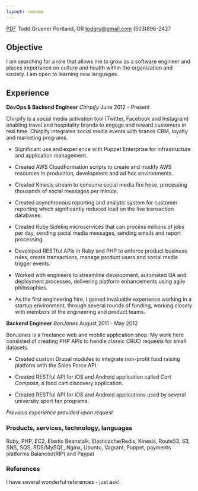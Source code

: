 ```yaml
---
layout: resume
---
```

[PDF](./toddgruener.pdf)
Todd Gruener 
Portland, OR 
todgru@gmail.com
(503)896-2427

## Objective

I am searching for a role that allows me to grow as a software engineer and places importance on culture and health within the organization and society. I am open to learning new languages.

## Experience

**DevOps & Backend Engineer** _Chirpify_ June 2012 - Present

Chirpify is a social media activation tool (Twitter, Facebook and Instagram) enabling travel and hospitality brands to engage and reward customers in real time. Chirpify integrates social media events with brands CRM, loyalty and marketing programs.

* Significant use and experience with Puppet Enterprise for infrastructure and application management.

* Created AWS CloudFormation scripts to create and modify AWS resources in  production, development and ad hoc environments.

* Created Kinesis stream to consume social media fire hose, processing thousands of social messages per minute.

* Created asynchronous reporting and analytic system for customer reporting which significantly reduced load on the live transaction databases.

* Created Ruby Sidekiq microservices that can process millions of jobs per day,  sending social media messages, sending emails and report processing.

* Developed RESTful APIs in Ruby and PHP to enforce product business rules, create transactions, manage product users and social media trigger events.

* Worked with engineers to streamline development, automated QA and deployment processes, delivering platform enhancements using agile philosophies.

* As the first engineering hire, I gained invaluable experience working in a startup environment, through several rounds of funding, working closely with members of the engineering and product teams.

**Backend Engineer** _BonJones_ August 2011 - May 2012

BonJones is a freelance web and mobile application shop. My work here consisted of creating PHP APIs to handle classic CRUD requests for small datasets.

* Created custom Drupal modules to integrate non-profit fund raising platform with the Sales Force API.

* Created RESTful API for iOS and Android application called _Cart Compass_, a food cart discovery application.

* Created RESTful API for iOS and Android applications used by several university sport fan programs.

_Previous experience provided upon request_


### Products, services, technology, languages

Ruby, PHP, EC2, Elastic Beanstalk, Elasticache/Redis, Kinesis, Route53, S3, SNS, SQS, RDS/MySQL, Nginx, Ubuntu, Vagrant, Puppet, payments platforms Balanced(RIP) and Paypal

### References

I have several wonderful references - just ask!
